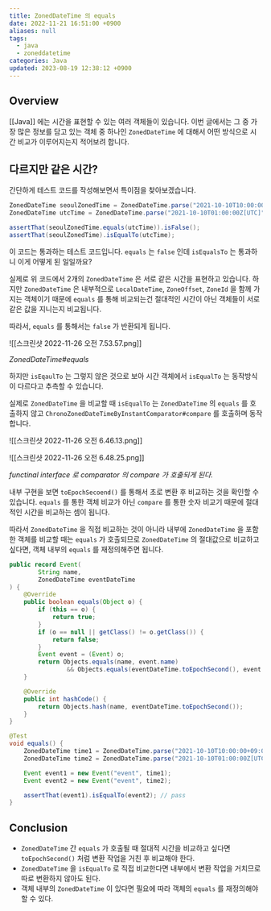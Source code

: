```yaml
---
title: ZonedDateTime 의 equals
date: 2022-11-21 16:51:00 +0900
aliases: null
tags:
  - java
  - zoneddatetime
categories: Java
updated: 2023-08-19 12:38:12 +0900
---
```


## Overview

[[Java]] 에는 시간을 표현할 수 있는 여러 객체들이 있습니다. 이번 글에서는 그 중 가장 많은 정보를 담고 있는 객체 중 하나인 `ZonedDateTime` 에 대해서 어떤 방식으로 시간 비교가 이루어지는지 적어보려 합니다.

## 다르지만 같은 시간?

간단하게 테스트 코드를 작성해보면서 특이점을 찾아보겠습니다.

```java
ZonedDateTime seoulZonedTime = ZonedDateTime.parse("2021-10-10T10:00:00+09:00[Asia/Seoul]");
ZonedDateTime utcTime = ZonedDateTime.parse("2021-10-10T01:00:00Z[UTC]");

assertThat(seoulZonedTime.equals(utcTime)).isFalse();  
assertThat(seoulZonedTime).isEqualTo(utcTime);
```

이 코드는 통과하는 테스트 코드입니다. `equals` 는 `false` 인데 `isEqualsTo` 는 통과하니 이게 어떻게 된 일일까요?

실제로 위 코드에서 2개의 `ZonedDateTime` 은 서로 같은 시간을 표현하고 있습니다. 하지만 `ZonedDateTime` 은 내부적으로 `LocalDateTime`, `ZoneOffset`, `ZoneId` 을 함께 가지는 객체이기 때문에 `equals` 를 통해 비교되는건 절대적인 시간이 아닌 객체들이 서로 같은 값을 지니는지 비교됩니다.

따라서, `equals` 를 통해서는 `false` 가 반환되게 됩니다.

![[스크린샷 2022-11-26 오전 7.53.57.png]]

_ZonedDateTime#equals_

하지만 `isEqaulTo` 는 그렇지 않은 것으로 보아 시간 객체에서 `isEqualTo` 는 동작방식이 다르다고 추측할 수 있습니다.

실제로 `ZonedDateTime` 을 비교할 때 `isEqualTo` 는 `ZonedDateTime` 의 `equals` 를 호출하지 않고 `ChronoZonedDateTimeByInstantComparator#compare` 를 호출하며 동작합니다.

![[스크린샷 2022-11-26 오전 6.46.13.png]]

![[스크린샷 2022-11-26 오전 6.48.25.png]]

_functinal interface 로 comparator 의 compare 가 호출되게 된다._

내부 구현을 보면 `toEpochSecoend()` 를 통해서 초로 변환 후 비교하는 것을 확인할 수 있습니다. `equals` 를 통한 객체 비교가 아닌 `compare` 를 통한 숫자 비교기 때문에 절대적인 시간을 비교하는 셈이 됩니다.

따라서 `ZonedDateTime` 을 직접 비교하는 것이 아니라 내부에 `ZonedDateTime` 을 포함한 객체를 비교할 때는 `equals` 가 호출되므로 `ZonedDateTime` 의 절대값으로 비교하고 싶다면, 객체 내부의 `equals` 를 재정의해주면 됩니다.

```java
public record Event(
        String name,
        ZonedDateTime eventDateTime
) { 
    @Override
    public boolean equals(Object o) {
        if (this == o) {
            return true;
        }
        if (o == null || getClass() != o.getClass()) {
            return false;
        }
        Event event = (Event) o;
        return Objects.equals(name, event.name)
                && Objects.equals(eventDateTime.toEpochSecond(), event.eventDateTime.toEpochSecond());
    }

    @Override
    public int hashCode() {
        return Objects.hash(name, eventDateTime.toEpochSecond());
    }
}
```

```java
@Test
void equals() {
	ZonedDateTime time1 = ZonedDateTime.parse("2021-10-10T10:00:00+09:00[Asia/Seoul]");
	ZonedDateTime time2 = ZonedDateTime.parse("2021-10-10T01:00:00Z[UTC]");

	Event event1 = new Event("event", time1);
	Event event2 = new Event("event", time2);

	assertThat(event1).isEqualTo(event2); // pass
}
```

## Conclusion

- `ZonedDateTime` 간 `equals` 가 호출될 때 절대적 시간을 비교하고 싶다면 `toEpochSecond()` 처럼 변환 작업을 거친 후 비교해야 한다.
- `ZonedDateTime` 을 `isEqualTo` 로 직접 비교한다면 내부에서 변환 작업을 거치므로 따로 변환하지 않아도 된다.
- 객체 내부의 `ZonedDateTime` 이 있다면 필요에 따라 객체의 `equals` 를 재정의해야할 수 있다.
